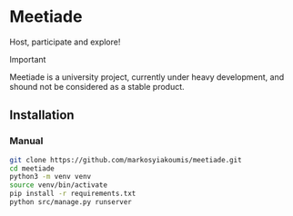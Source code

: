 # Meetiade
Host, participate and explore!

> [!IMPORTANT]
> Meetiade is a university project, currently under heavy development, and shound not be considered as a stable product.

## Installation
### Manual
```bash
git clone https://github.com/markosyiakoumis/meetiade.git
cd meetiade
python3 -m venv venv
source venv/bin/activate
pip install -r requirements.txt
python src/manage.py runserver
```
